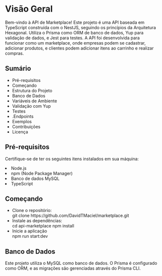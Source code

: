 # Visão Geral
Bem-vindo à API de Marketplace! Este projeto é uma API baseada em TypeScript construída com o NestJS, seguindo os princípios da Arquitetura Hexagonal. Utiliza o Prisma como ORM de banco de dados, Yup para validação de dados, e Jest para testes. A API foi desenvolvida para funcionar como um marketplace, onde empresas podem se cadastrar, adicionar produtos, e clientes podem adicionar itens ao carrinho e realizar compras.

## Sumário
<ul>
<li>Pré-requisitos</li>
<li>Começando</li>
<li>Estrutura do Projeto</li>
<li>Banco de Dados</li>
<li>Variáveis de Ambiente</li>
<li>Validação com Yup</li>
<li>Testes</li>
<li>.Endpoints</li>
<li>Exemplos</li>
<li>Contribuições</li>
<li>Licença</li>
</ul>


## Pré-requisitos
Certifique-se de ter os seguintes itens instalados em sua máquina:

<li>Node.js</li>
<li>npm (Node Package Manager)</li>
<li>Banco de dados MySQL</li>
<li>TypeScript</li>

## Começando

<ul>
  <li>Clone o repositório:</li>
  git clone https://github.com/DavidTMaciel/marketplace.git 
  <li>Instale as dependências:</li>
  cd api-marketplace
  npm install
  <li>Inicie a aplicação</li>
  npm run start:dev
</ul>

## Banco de Dados
Este projeto utiliza o MySQL como banco de dados. O Prisma é configurado como ORM, e as migrações são gerenciadas através do Prisma CLI.
